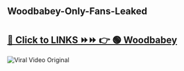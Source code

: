 
 ## Woodbabey-Only-Fans-Leaked

# <h2><a href="https://clipsfans.com/Woodbabey&ref=git">🔗 Click to LINKS ⏩⏩ 👉 🟢 Woodbabey </a></h2>

<a href="https://clipsfans.com/Woodbabey&ref=git" rel="nofollow" data-target="animated-image.originalLink"><img src="https://i.ibb.co.com/xMMVF88/686577567.gif" alt="Viral Video Original" style="max-width: 100%; display: inline-block;" data-target="animated-image.originalImage"></a>
